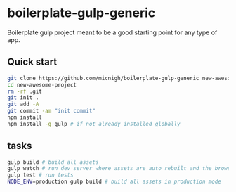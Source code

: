 # boilerplate-gulp-generic

Boilerplate gulp project meant to be a good starting point for any type of app.

## Quick start

```bash
git clone https://github.com/micnigh/boilerplate-gulp-generic new-awesome-project
cd new-awesome-project
rm -rf .git
git init .
git add -A
git commit -am "init commit"
npm install
npm install -g gulp # if not already installed globally

```

## tasks

```bash
gulp build # build all assets
gulp watch # run dev server where assets are auto rebuilt and the browser is reloaded once build is complete
gulp test # run tests
NODE_ENV=production gulp build # build all assets in production mode

```
